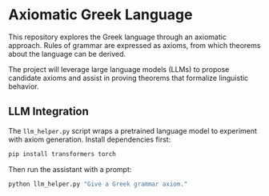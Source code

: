 # Axiomatic Greek Language

This repository explores the Greek language through an axiomatic approach. Rules of grammar are expressed as axioms, from which theorems about the language can be derived.

The project will leverage large language models (LLMs) to propose candidate axioms and assist in proving theorems that formalize linguistic behavior.

## LLM Integration

The `llm_helper.py` script wraps a pretrained language model to experiment with axiom generation.
Install dependencies first:

```bash
pip install transformers torch
```

Then run the assistant with a prompt:

```bash
python llm_helper.py "Give a Greek grammar axiom."
```
